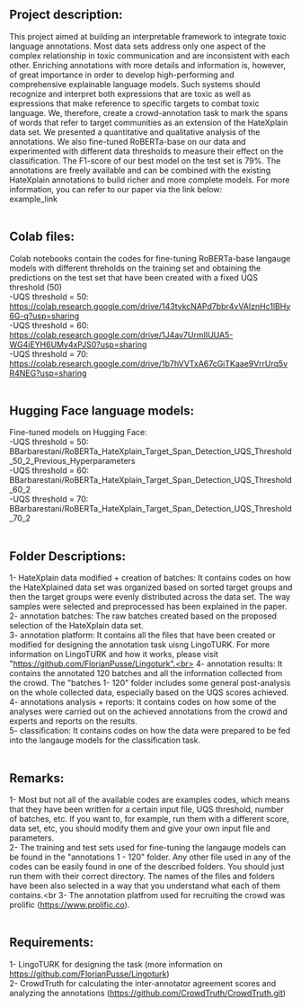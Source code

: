## Project description:<br>
This project aimed at building an interpretable framework to integrate toxic language annotations. Most data sets address only one aspect of the complex relationship in toxic communication and are inconsistent with each other. Enriching annotations with more details and information is, however, of great importance in order to develop high-performing and comprehensive explainable language models. Such systems should recognize and interpret both expressions that are toxic as well as expressions that make reference to specific targets to combat toxic language. We, therefore, create a crowd-annotation task to mark the spans of words that refer to target communities as an extension of the HateXplain data set. We presented a quantitative and qualitative analysis of the annotations. We also fine-tuned RoBERTa-base on our data and experimented with different data thresholds to measure their effect on the classification. The F1-score of our best model on the test set is 79%. The annotations are freely available and can be combined with the existing HateXplain annotations to build richer and more complete models. For more information, you can refer to our paper via the link below:<br>
example_link<br><br>
## Colab files:<br>
Colab notebooks contain the codes for fine-tuning RoBERTa-base langauge models with different threholds on the training set and obtaining the predictions on the test set that have been created with a fixed UQS threshold (50)<br>
-UQS threshold = 50: https://colab.research.google.com/drive/143tvkcNAPd7bbr4vVAIznHc1lBHy6G-q?usp=sharing<br>
-UQS threshold = 60: https://colab.research.google.com/drive/1J4av7UrmIIUUA5-WG4jEYH6UMy4xPJS0?usp=sharing<br>
-UQS threshold = 70: https://colab.research.google.com/drive/1b7hVVTxA67cGiTKaae9VrrUrq5vR4NEG?usp=sharing<br><br>
## Hugging Face language models:<br>
Fine-tuned models on Hugging Face:<br>
-UQS threshold = 50: BBarbarestani/RoBERTa_HateXplain_Target_Span_Detection_UQS_Threshold_50_2_Previous_Hyperparameters<br>
-UQS threshold = 60: BBarbarestani/RoBERTa_HateXplain_Target_Span_Detection_UQS_Threshold_60_2<br>
-UQS threshold = 70: BBarbarestani/RoBERTa_HateXplain_Target_Span_Detection_UQS_Threshold_70_2<br><br>

## Folder Descriptions:<br>
1- HateXplain data modified + creation of batches: It contains codes on how the HateXplained data set was organized based on sorted target groups and then the target groups were evenly distributed across the data set. The way samples were selected and preprocessed has been explained in the paper.<br>
2- annotation batches: The raw batches created based on the proposed selection of the HateXplain data set.<br>
3- annotation platform: It contains all the files that have been created or modified for designing the annotation task uisng LingoTURK. For more information on LingoTURK and how it works, please visit "https://github.com/FlorianPusse/Lingoturk".<br>
4- annotation results: It contains the annotated 120 batches and all the information collected from the crowd. The "batches 1- 120" folder includes some general post-analysis on the whole collected data, especially based on the UQS scores achieved.<br>
4- annotations analysis + reports: It contains codes on how some of the analyses were carried out on the achieved annotations from the crowd and experts and reports on the results.<br>
5- classification: It contains codes on how the data were prepared to be fed into the langauge models for the classification task.<br><br>
## Remarks:<br>
1- Most but not all of the available codes are examples codes, which means that they have been written for a certain input file, UQS threshold, number of batches, etc. If you want to, for example, run them with a different score, data set, etc, you should modify them and give your own input file and parameters.<br>
2- The training and test sets used for fine-tuning the langauge models can be found in the "annotations 1 - 120" folder. Any other file used in any of the codes can be easily found in one of the described folders. You should just run them with their correct directory. The names of the files and folders have been also selected in a way that you understand what each of them contains.<br
3- The annotation platfrom used for recruiting the crowd was prolific (https://www.prolific.co).<br><br>
## Requirements:<br>
1- LingoTURK for designing the task (more information on https://github.com/FlorianPusse/Lingoturk)<br>
2- CrowdTruth for calculating the inter-annotator agreement scores and analyzing the annotations (https://github.com/CrowdTruth/CrowdTruth.git)<br>
